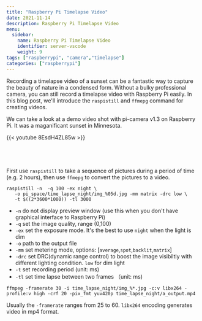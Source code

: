 ```yaml
---
title: "Raspberry Pi Timelapse Video"
date: 2021-11-14
description: Raspberry Pi Timelapse Video
menu:
  sidebar:
    name: Raspberry Pi Timelapse Video
    identifier: server-vscode
    weight: 9
tags: ["raspberrypi", "camera","timelapse"]
categories: ["raspberrypi"]
---
```


Recording a timelapse video of a sunset can be a fantastic way to capture the beauty of nature in a condensed form. Without a bulky professional camera, you can still record a timelapse video with Raspberry Pi easily. In this blog post, we'll introduce the `raspistill` and `ffmepg` command for creating videos.

We can take a look at a demo video shot with pi-camera v1.3 on Raspberry Pi. It was a maganificant sunset in Minnesota. 


{{< youtube 8EsdH4ZL85w >}}

&nbsp;

#

First use `raspistill` to take a sequence of pictures during a period of time (e.g. 2 hours), then use `ffmepg` to convert the pictures to a video.
```
raspistill -n  -q 100 -ex night \
   -o pi_space/time_lapse_night/img_%05d.jpg -mm matrix -drc low \
   -t $((2*3600*1000)) -tl 3000

```
- `-n` do not display preview window (use this when you don't have graphical interface to Raspberry Pi)
- `-q` set the image quality, range (0,100)
- `-ex` set the exposure mode. It's the best to use `night` when the light is dim
- `-o` path to the output file
- `-mm` set metering mode, options: [`average`,`spot`,`backlit`,`matrix`]
- `-drc` set DRC(dynamic range control) to boost the image visibiltiy with different lighting condition. `low` for dim light
- `-t` set recording period (unit: ms)
- `-tl` set time lapse between two frames （unit: ms)


```
ffmpeg -framerate 30 -i time_lapse_night/img_%*.jpg -c:v libx264 -profile:v high -crf 20 -pix_fmt yuv420p time_lapse_night/a_output.mp4
```

Usually the `-framerate` ranges from 25 to 60. `libx264` encoding generates video in mp4 format. 

